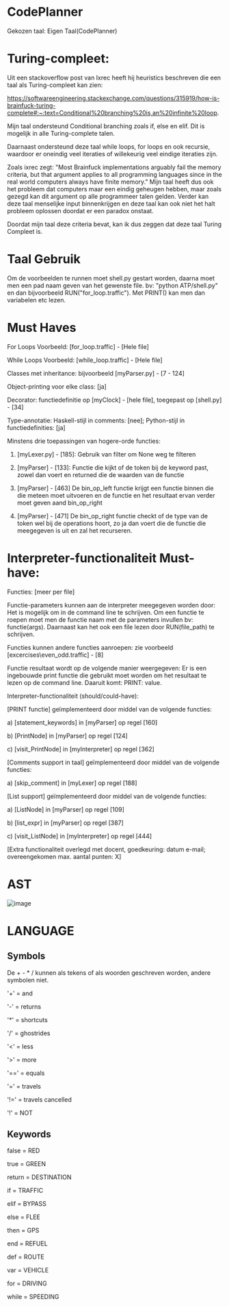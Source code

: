 # CodePlanner
Gekozen taal: Eigen Taal(CodePlanner)

# Turing-compleet:
Uit een stackoverflow post van Ixrec heeft hij heuristics beschreven die een taal als Turing-compleet kan zien:

https://softwareengineering.stackexchange.com/questions/315919/how-is-brainfuck-turing-complete#:~:text=Conditional%20branching%20is,an%20infinite%20loop.

Mijn taal ondersteund Conditional branching zoals if, else en elif. Dit is mogelijk in alle Turing-complete talen. 

Daarnaast ondersteund deze taal while loops, for loops en ook recursie, waardoor er oneindig veel iteraties of willekeurig veel eindige iteraties zijn. 

Zoals ixrec zegt: "Most Brainfuck implementations arguably fail the memory criteria, but that argument applies to all programming languages since in the real world computers always have finite memory."
Mijn taal heeft dus ook het probleem dat computers maar een eindig geheugen hebben, maar zoals gezegd kan dit argument op alle programmeer talen gelden.
Verder kan deze taal menselijke input binnenkrijgen en deze taal kan ook niet het halt probleem oplossen doordat er een paradox onstaat.

Doordat mijn taal deze criteria bevat, kan ik dus zeggen dat deze taal Turing Compleet is.

# Taal Gebruik
Om de voorbeelden te runnen moet shell.py gestart worden, daarna moet men een pad naam geven van het gewenste file. bv: "python ATP/shell.py" en dan bijvoorbeeld RUN("for_loop.traffic"). Met PRINT() kan men dan variabelen etc lezen.

# Must Haves

For Loops Voorbeeld: [for_loop.traffic] - [Hele file]

While Loops Voorbeeld: [while_loop.traffic] - [Hele file]

Classes met inheritance: bijvoorbeeld [myParser.py] - [7 - 124]

Object-printing voor elke class: [ja]

Decorator: functiedefinitie op [myClock] - [hele file], toegepast op [shell.py] - [34]

Type-annotatie: Haskell-stijl in comments: [nee]; Python-stijl in functiedefinities: [ja]

Minstens drie toepassingen van hogere-orde functies:

1. [myLexer.py] - [185]: Gebruik van filter om None weg te filteren

2. [myParser] - [133]: Functie die kijkt of de token bij de keyword past, zowel dan voert en returned die de waarden van de functie

3. [myParser] - [463] De bin_op_left functie krijgt een functie binnen die die meteen moet uitvoeren en de functie en het resultaat ervan verder moet geven aand bin_op_right

4. [myParser] - [471] De bin_op_right functie checkt of de type van de token wel bij de operations hoort, zo ja dan voert die de functie die meegegeven is uit en zal het recurseren.

# Interpreter-functionaliteit Must-have:

Functies: [meer per file]

Functie-parameters kunnen aan de interpreter meegegeven worden door: Het is mogelijk om in de command line te schrijven. Om een functie te roepen moet men de functie naam met de parameters invullen bv: functie(args). Daarnaast kan het ook een file lezen door RUN(file_path) te schrijven.

Functies kunnen andere functies aanroepen: zie voorbeeld [excercises\even_odd.traffic] - [8]

Functie resultaat wordt op de volgende manier weergegeven: Er is een ingebouwde print functie die gebruikt moet worden om het resultaat te lezen op de command line. Daaruit komt: PRINT: value.

Interpreter-functionaliteit (should/could-have):

[PRINT functie] geïmplementeerd door middel van de volgende functies:  

a) [statement_keywords] in [myParser] op regel [160]

b) [PrintNode] in [myParser] op regel [124] 

c) [visit_PrintNode] in [myInterpreter] op regel [362]

[Comments support in taal] geïmplementeerd door middel van de volgende functies: 

a) [skip_comment] in [myLexer] op regel [188]

[List support] geïmplementeerd door middel van de volgende functies: 

a) [ListNode] in [myParser] op regel [109] 

b) [list_expr] in [myParser] op regel [387]

c) [visit_ListNode] in [myInterpreter] op regel [444]

[Extra functionaliteit overlegd met docent, goedkeuring: datum e-mail; overeengekomen max. aantal punten: X]
# AST
![image](https://user-images.githubusercontent.com/43231255/136706440-da27e8c7-68fd-41ca-ba8e-bfa8cc78feb9.png)
# LANGUAGE


## Symbols
De + - * / kunnen als tekens of als woorden geschreven worden, andere symbolen niet.

'+' = and

'-' = returns

'*' = shortcuts

'/' = ghostrides

'<' = less

'>' = more

'==' = equals

'=' = travels

'!=' = travels cancelled

'!' = NOT

## Keywords
false = RED

true = GREEN

return = DESTINATION

if = TRAFFIC

elif = BYPASS

else = FLEE

then = GPS

end = REFUEL

def = ROUTE

var = VEHICLE

for = DRIVING

while = SPEEDING
